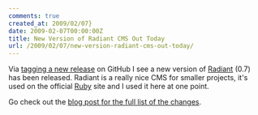 ```yaml
---
comments: true
created_at: 2009/02/07}
date: 2009-02-07T00:00:00Z
title: New Version of Radiant CMS Out Today
url: /2009/02/07/new-version-radiant-cms-out-today/
---
```


Via [tagging a new release](http://github.com/radiant/radiant/tree/master) on GitHub I see a new version of [Radiant](http://radiantcms.org/) (0.7) has been released. Radiant is a really nice CMS for smaller projects, it's used on the official [Ruby](http://www.ruby-lang.org/) site and I used it here at one point.

Go check out the [blog post for the full list of the changes](http://radiantcms.org/blog/archives/2009/02/07/radiant-0-7-0---intaglio-release-final/).
